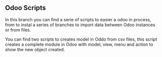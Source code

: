 Odoo Scripts
------------

In this branch you can find a serie of scripts to easier a odoo in process, from
to instal a series of branches to import data between Odoo instances or from
files.

You can find two scripts to creates model in Oddo from csv files, this script
creates a complete module in Odoo with model, view, menu and action to show the
new object created.


